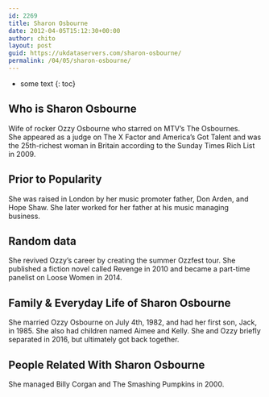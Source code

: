 ```yaml
---
id: 2269
title: Sharon Osbourne
date: 2012-04-05T15:12:30+00:00
author: chito
layout: post
guid: https://ukdataservers.com/sharon-osbourne/
permalink: /04/05/sharon-osbourne/
---
```


* some text
{: toc}
          
          
## Who is  Sharon Osbourne
                  
                  
                  
Wife of rocker Ozzy Osbourne who starred on MTV&#8217;s The Osbournes. She appeared as a judge on The X Factor and America&#8217;s Got Talent and was the 25th-richest woman in Britain according to the Sunday Times Rich List in 2009.
                  
                
                
                
## Prior to Popularity 
                  
                  
                  
She was raised in London by her music promoter father, Don Arden, and Hope Shaw. She later worked for her father at his music managing business. 
                  
                
                
                
## Random data 
                  
                  
                  
She revived Ozzy&#8217;s career by creating the summer Ozzfest tour. She published a fiction novel called Revenge in 2010 and became a part-time panelist on Loose Women in 2014.
                  
                
                
                
## Family & Everyday Life of Sharon Osbourne
                  
                  
                  
She married Ozzy Osbourne on July 4th, 1982, and had her first son, Jack, in 1985. She also had children named Aimee and Kelly. She and Ozzy briefly separated in 2016, but ultimately got back together.
                  
                
                
                
## People Related With  Sharon Osbourne
                  
                  
                  
She managed Billy Corgan and The Smashing Pumpkins in 2000. 
                  
                
              
            
          
          
          
    
    
  
